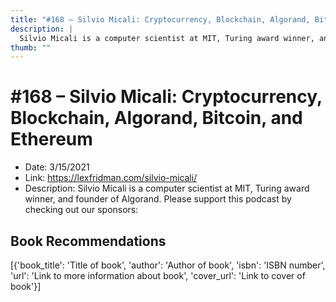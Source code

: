```yaml
---
title: "#168 – Silvio Micali: Cryptocurrency, Blockchain, Algorand, Bitcoin, and Ethereum"
description: |
  Silvio Micali is a computer scientist at MIT, Turing award winner, and founder of Algorand. Please support this podcast by checking out our sponsors:"
thumb: ""
---
```


# #168 – Silvio Micali: Cryptocurrency, Blockchain, Algorand, Bitcoin, and Ethereum

  - Date: 3/15/2021
  - Link: https://lexfridman.com/silvio-micali/
  - Description: Silvio Micali is a computer scientist at MIT, Turing award winner, and founder of Algorand. Please support this podcast by checking out our sponsors:

## Book Recommendations

[{'book_title': 'Title of book', 'author': 'Author of book', 'isbn': 'ISBN number', 'url': 'Link to more information about book', 'cover_url': 'Link to cover of book'}]